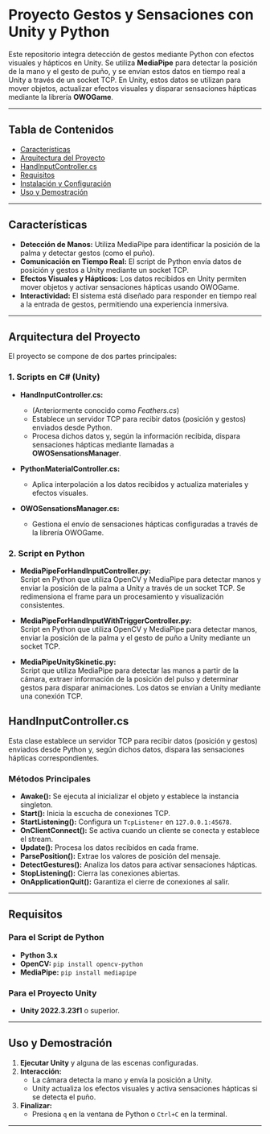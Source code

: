 # Proyecto Gestos y Sensaciones con Unity y Python

Este repositorio integra detección de gestos mediante Python con efectos visuales y hápticos en Unity. Se utiliza **MediaPipe** para detectar la posición de la mano y el gesto de puño, y se envían estos datos en tiempo real a Unity a través de un socket TCP. En Unity, estos datos se utilizan para mover objetos, actualizar efectos visuales y disparar sensaciones hápticas mediante la librería **OWOGame**.

---

## Tabla de Contenidos

- [Características](#características)
- [Arquitectura del Proyecto](#arquitectura-del-proyecto)
- [HandInputController.cs](#documentación-de-handinputcontrollercs)
- [Requisitos](#requisitos)
- [Instalación y Configuración](#instalación-y-configuración)
- [Uso y Demostración](#uso-y-demostración)


---

## Características

- **Detección de Manos:** Utiliza MediaPipe para identificar la posición de la palma y detectar gestos (como el puño).
- **Comunicación en Tiempo Real:** El script de Python envía datos de posición y gestos a Unity mediante un socket TCP.
- **Efectos Visuales y Hápticos:** Los datos recibidos en Unity permiten mover objetos y activar sensaciones hápticas usando OWOGame.
- **Interactividad:** El sistema está diseñado para responder en tiempo real a la entrada de gestos, permitiendo una experiencia inmersiva.

---

## Arquitectura del Proyecto

El proyecto se compone de dos partes principales:

### 1. Scripts en C# (Unity)

- **HandInputController.cs:**  
  - (Anteriormente conocido como *Feathers.cs*)  
  - Establece un servidor TCP para recibir datos (posición y gestos) enviados desde Python.
  - Procesa dichos datos y, según la información recibida, dispara sensaciones hápticas mediante llamadas a **OWOSensationsManager**.
  
- **PythonMaterialController.cs:**  
  - Aplica interpolación a los datos recibidos y actualiza materiales y efectos visuales.
  
- **OWOSensationsManager.cs:**  
  - Gestiona el envío de sensaciones hápticas configuradas a través de la librería OWOGame.

### 2. Script en Python
- **MediaPipeForHandInputController.py:**  
    Script en Python que utiliza OpenCV y MediaPipe para detectar manos y enviar la posición
    de la palma a Unity a través de un socket TCP. Se redimensiona el frame para un procesamiento
    y visualización consistentes.

- **MediaPipeForHandInputWithTriggerController.py:**  
    Script en Python que utiliza OpenCV y MediaPipe para detectar manos,
    enviar la posición de la palma y el gesto de puño a Unity mediante un socket TCP.
	
- **MediaPipeUnitySkinetic.py:**  
	Script que utiliza MediaPipe para detectar las manos a partir de la cámara, extraer información de la posición del pulso y determinar gestos para disparar animaciones. 
	Los datos se envían a Unity mediante una conexión TCP.


## HandInputController.cs
Esta clase establece un servidor TCP para recibir datos (posición y gestos) enviados desde Python y, según dichos datos, dispara las sensaciones hápticas correspondientes.

### Métodos Principales

- **Awake():** Se ejecuta al inicializar el objeto y establece la instancia singleton.
- **Start():** Inicia la escucha de conexiones TCP.
- **StartListening():** Configura un `TcpListener` en `127.0.0.1:45678`.
- **OnClientConnect():** Se activa cuando un cliente se conecta y establece el stream.
- **Update():** Procesa los datos recibidos en cada frame.
- **ParsePosition():** Extrae los valores de posición del mensaje.
- **DetectGestures():** Analiza los datos para activar sensaciones hápticas.
- **StopListening():** Cierra las conexiones abiertas.
- **OnApplicationQuit():** Garantiza el cierre de conexiones al salir.

---

## Requisitos

### Para el Script de Python
- **Python 3.x**
- **OpenCV:** `pip install opencv-python`
- **MediaPipe:** `pip install mediapipe`

### Para el Proyecto Unity
- **Unity 2022.3.23f1** o superior.


---



## Uso y Demostración

1. **Ejecutar Unity** y  alguna de las escenas configuradas.
2. **Interacción:**
   - La cámara detecta la mano y envía la posición a Unity.
   - Unity actualiza los efectos visuales y activa sensaciones hápticas si se detecta el puño.
3. **Finalizar:**
   - Presiona `q` en la ventana de Python o `Ctrl+C` en la terminal.

---


